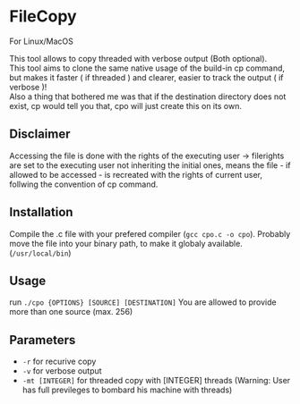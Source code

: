 # FileCopy
For Linux/MacOS  
  
This tool allows to copy threaded with verbose output (Both optional).  
This tool aims to clone the same native usage of the build-in cp command, but makes it faster ( if threaded ) and clearer, easier to track the output ( if verbose )!  
Also a thing that bothered me was that if the destination directory does not exist, cp would tell you that, cpo will just create this on its own.  

## Disclaimer
Accessing the file is done with the rights of the executing user -> filerights are set to the executing user not inheriting the initial ones, means the file - if allowed to be accessed - is recreated with the rights of current user, follwing the convention of cp command.  

## Installation
Compile the .c file with your prefered compiler (`gcc cpo.c -o cpo`).
Probably move the file into your binary path, to make it globaly available. (`/usr/local/bin`)

## Usage
run `./cpo {OPTIONS} [SOURCE] [DESTINATION]`
You are allowed to provide more than one source (max. 256)

## Parameters
- `-r` for recurive copy
- `-v` for verbose output
- `-mt [INTEGER]` for threaded copy with [INTEGER] threads (Warning: User has full previleges to bombard his machine with threads)

